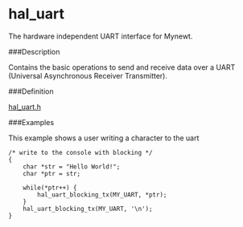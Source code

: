 # hal_uart


The hardware independent UART interface for Mynewt.

###Description

Contains the basic operations to send and receive data over a UART
(Universal Asynchronous Receiver Transmitter).  

###Definition

[hal_uart.h](https://github.com/apache/incubator-mynewt-larva/blob/master/hw/hal/include/hal/hal_uart.h)

###Examples

This example shows a user writing a character to the uart

```no-highlight
/* write to the console with blocking */
{
    char *str = "Hello World!";
    char *ptr = str;

    while(*ptr++) {
        hal_uart_blocking_tx(MY_UART, *ptr);        
    }
    hal_uart_blocking_tx(MY_UART, '\n');        
}
```


